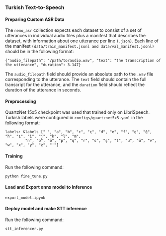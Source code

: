 ### Turkish Text-to-Speech

#### Preparing Custom ASR Data
The `nemo_asr` collection expects each dataset to consist of a set of utterances in individual audio files plus a manifest that describes the dataset, with information about one utterance per line `(.json)`.
Each line of the manifest `(data/train_manifest.jsonl and data/val_manifest.jsonl)` should be in the following format:
```
{"audio_filepath": "/path/to/audio.wav", "text": "the transcription of the utterance", "duration": 3.147}
```
The `audio_filepath` field should provide an absolute path to the `.wav` file corresponding to the utterance. The `text` field should contain the full transcript for the utterance, and the `duration` field should reflect the duration of the utterance in seconds.

#### Preprocessing
QuartzNet 15x5 checkpoint was used that trained only on LibriSpeech.
Turkish labels were configured in `configs/quartznet5x5.yaml` in the following format:
```
labels: &labels [" ", "a", "b", "c", "ç", "d", "e", "f", "g", "ğ", "h", "ı", "i", "j", "k", "l", "m",
         "n", "o", "ö", "p", "q", "r", "s", "ş", "t", "u", "ü", "v", "w", "x", "y", "z", "'"]
```
#### Training
Run the following command:
```
python fine_tune.py
```
#### Load and Export onnx model to Inference
```
export_model.ipynb
```
#### Deploy model and make STT inference
Run the following command:
```
stt_inferencer.py
```

